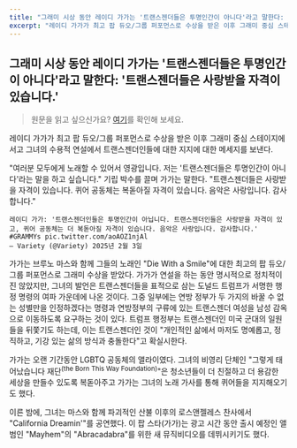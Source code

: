 ```yaml
---
title: "그래미 시상 동안 레이디 가가는 '트랜스젠더들은 투명인간이 아니다'라고 말한다: '트랜스젠더들은 사랑받을 자격이 있습니다.'"
excerpt: "레이디 가가가 최고 팝 듀오/그룹 퍼포먼스로 수상을 받은 이후 그래미 중심 스테이지에 서고 그녀의 수용적 연설에서 트랜스젠더인들에 대한 지지에 대한 메세지를 보낸다."
---
```



## 그래미 시상 동안 레이디 가가는 '트랜스젠더들은 투명인간이 아니다'라고 말한다: '트랜스젠더들은 사랑받을 자격이 있습니다.'
> 원문을 읽고 싶으신가요? [여기](https://variety.com/2025/music/news/lady-gaga-grammys-speech-trans-people-deserve-love-1236294813/)를 확인해 보세요.

레이디 가가가 최고 팝 듀오/그룹 퍼포먼스로 수상을 받은 이후 그래미 중심 스테이지에 서고 그녀의 수용적 연설에서 트랜스젠더인들에 대한 지지에 대한 메세지를 보낸다.

"여러분 모두에게 노래할 수 있어서 영광입니다. 저는 '트랜스젠더들은 투명인간이 아니다'라는 말을 하고 싶습니다." 기립 박수를 끌며 가가는 말한다. "트랜스젠더들은 사랑받을 자격이 있습니다. 퀴어 공동체는 복돋아질 자격이 있습니다. 음악은 사랑입니다. 감사합니다."

    레이디 가가: '트랜스젠더인들은 투명인간이 아닙니다. 트랜스젠더인들은 사랑받을 자격이 있고, 퀴어 공동체는 더 복돋아질 자격이 있습니다. 음악은 사랑입니다. 감사합니다.'
    #GRAMMYs pic.twitter.com/aoAOZ1njAl
    — Variety (@Variety) 2025년 2월 3일

가가는 브루노 마스와 함께 그들의 노래인 "Die With a Smile"에 대한 최고의 팝 듀오/그룹 퍼포먼스로 그래미 수상을 받았다. 가가가 연설을 하는 동안 명시적으로 정치적이진 않았지만, 그녀의 발언은 트랜스젠더들을 표적으로 삼는 도널드 트럼프가 서명한 행정 명령의 여파 가운데에 나온 것이다. 그중 일부에는 연방 정부가 두 가지의 바꿀 수 없는 성별만을 인정하겠다는 명령과 연방정부의 구류에 있는 트랜스젠더 여성을 남성 감옥으로 이동하도록 요구하는 것이 있다. 트럼프 행정부는 트랜스젠더인 미국 군대의 일원들을 뒤쫓기도 하는데, 이는 트랜스젠더인 것이 "개인적인 삶에서 마저도 명예롭고, 정직하고, 기강 있는 삶의 방식과 충돌한다"고 확실시한다.

가가는 오랜 기간동안 LGBTQ 공동체의 앨라이였다. 그녀의 비영리 단체인 "그렇게 태어났습니다 재단<sup>(the Born This Way Foundation)</sup>"은 청소년들이 더 친절하고 더 용감한 세상을 만들수 있도록 복돋아주고 가가는 그녀의 노래 가사를 통해 퀴어들을 지지해오기도 했다.

이른 밤에, 그녀는 마스와 함께 파괴적인 산불 이후의 로스앤젤레스 찬사에서 "California Dreamin'"를 공연했다. 이 팝 스타(가가)는 광고 시간 동안 출시 예정인 앨범인 "Mayhem"의 "Abracadabra"를 위한 새 뮤직비디오를 데뷔시키기도 했다.